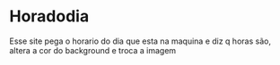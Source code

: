 # Horadodia
 Esse site pega o horario do dia que esta na maquina e  diz q horas são, altera a cor do background e troca a imagem
